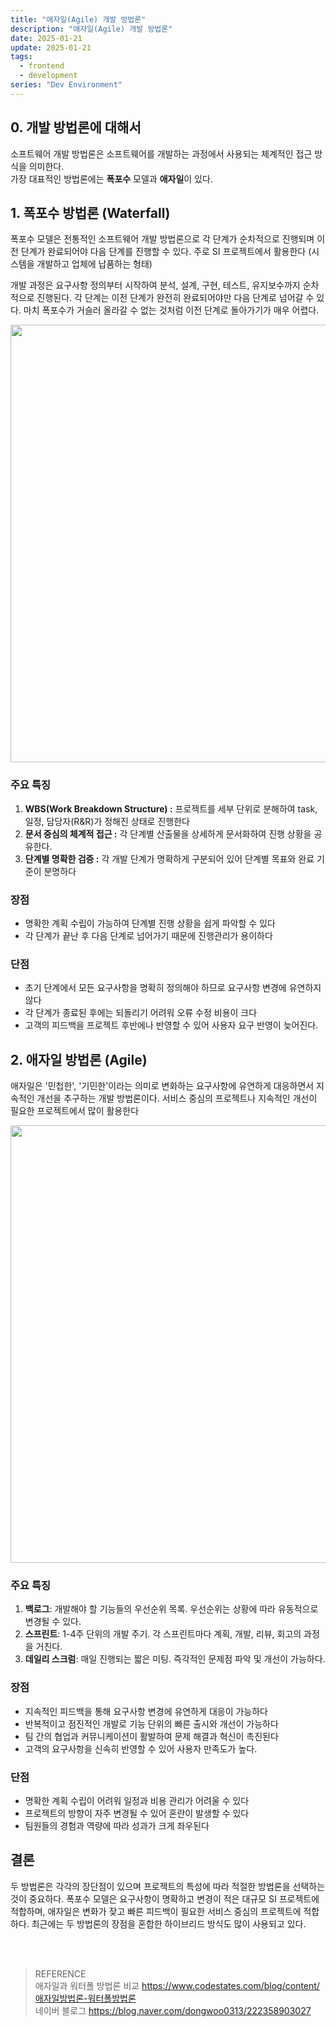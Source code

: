 ```yaml
---
title: "애자일(Agile) 개발 방법론"
description: "애자일(Agile) 개발 방법론"
date: 2025-01-21
update: 2025-01-21
tags:
  - frontend
  - development
series: "Dev Environment"
---
```


## 0. 개발 방법론에 대해서

소프트웨어 개발 방법론은 소프트웨어를 개발하는 과정에서 사용되는 체계적인 접근 방식을 의미한다. <br/> 가장 대표적인 방법론에는 **폭포수** 모델과 **애자일**이 있다.

## 1. 폭포수 방법론 (Waterfall)

폭포수 모델은 전통적인 소프트웨어 개발 방법론으로 각 단계가 순차적으로 진행되며 이전 단계가 완료되어야 다음 단계를 진행할 수 있다. 주로 SI 프로젝트에서 활용한다 (시스템을 개발하고 업체에 납품하는 형태)

개발 과정은 요구사항 정의부터 시작하여 분석, 설계, 구현, 테스트, 유지보수까지 순차적으로 진행된다. 각 단계는 이전 단계가 완전히 완료되어야만 다음 단계로 넘어갈 수 있다. 마치 폭포수가 거슬러 올라갈 수 없는 것처럼 이전 단계로 돌아가기가 매우 어렵다.

<img src="https://github.com/user-attachments/assets/3e3031fc-8ae5-4bef-a6cc-4ce249277447" alt="" width="700" style="margin-left:0" />

### 주요 특징

1. **WBS(Work Breakdown Structure) :** 프로젝트를 세부 단위로 분해하여 task, 일정, 담당자(R&R)가 정해진 상태로 진행한다
2. **문서 중심의 체계적 접근 :** 각 단계별 산출물을 상세하게 문서화하여 진행 상황을 공유한다.
3. **단계별 명확한 검증 :** 각 개발 단계가 명확하게 구분되어 있어 단계별 목표와 완료 기준이 분명하다

### 장점

- 명확한 계획 수립이 가능하여 단계별 진행 상황을 쉽게 파악할 수 있다
- 각 단계가 끝난 후 다음 단계로 넘어가기 때문에 진행관리가 용이하다

### 단점

- 초기 단계에서 모든 요구사항을 명확히 정의해야 하므로 요구사항 변경에 유연하지 않다
- 각 단계가 종료된 후에는 되돌리기 어려워 오류 수정 비용이 크다
- 고객의 피드백을 프로젝트 후반에나 반영할 수 있어 사용자 요구 반영이 늦어진다.

## 2. 애자일 방법론 (Agile)

애자일은 '민첩한', '기민한'이라는 의미로 변화하는 요구사항에 유연하게 대응하면서 지속적인 개선을 추구하는 개발 방법론이다. 서비스 중심의 프로젝트나 지속적인 개선이 필요한 프로젝트에서 많이 활용한다

<img src="https://github.com/user-attachments/assets/afad6760-78b4-4612-be6e-8421327570af" alt="" width="700" style="margin-left:0" />

### 주요 특징

1. **백로그**: 개발해야 할 기능들의 우선순위 목록. 우선순위는 상황에 따라 유동적으로 변경될 수 있다.
2. **스프린트**: 1-4주 단위의 개발 주기. 각 스프린트마다 계획, 개발, 리뷰, 회고의 과정을 거친다.
3. **데일리 스크럼**: 매일 진행되는 짧은 미팅. 즉각적인 문제점 파악 및 개선이 가능하다.

### 장점

- 지속적인 피드백을 통해 요구사항 변경에 유연하게 대응이 가능하다
- 반복적이고 점진적인 개발로 기능 단위의 빠른 출시와 개선이 가능하다
- 팀 간의 협업과 커뮤니케이션이 활발하여 문제 해결과 혁신이 촉진된다
- 고객의 요구사항을 신속히 반영할 수 있어 사용자 만족도가 높다.

### 단점

- 명확한 계획 수립이 어려워 일정과 비용 관리가 어려울 수 있다
- 프로젝트의 방향이 자주 변경될 수 있어 혼란이 발생할 수 있다
- 팀원들의 경험과 역량에 따라 성과가 크게 좌우된다

## 결론

두 방법론은 각각의 장단점이 있으며 프로젝트의 특성에 따라 적절한 방법론을 선택하는 것이 중요하다. 폭포수 모델은 요구사항이 명확하고 변경이 적은 대규모 SI 프로젝트에 적합하며, 애자일은 변화가 잦고 빠른 피드백이 필요한 서비스 중심의 프로젝트에 적합하다. 최근에는 두 방법론의 장점을 혼합한 하이브리드 방식도 많이 사용되고 있다.

<br/>
<br/>

> REFERENCE <br /> 애자일과 워터폴 방법론 비교 https://www.codestates.com/blog/content/애자일방법론-워터폴방법론 <br /> 네이버 블로그 https://blog.naver.com/dongwoo0313/222358903027

